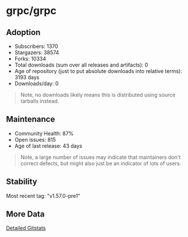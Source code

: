 # grpc/grpc

## Adoption

- Subscribers: 1370
- Stargazers: 38574
- Forks: 10334
- Total downloads (sum over all releases and artifacts): 0
- Age of repository (just to put absolute downloads into relative terms): 3193 days
- Downloads/day: 0

> Note, no downloads likely means this is distributed using source tarballs instead.

## Maintenance

- Community Health: 87%
- Open issues: 815
- Age of last release: 43 days

> Note, a large number of issues may indicate that maintainers don't correct defects, but might also
> just be an indicator of lots of users.

## Stability

Most recent tag: "v1.57.0-pre1"

## More Data

[Detailed Gitstats](/bazel-catalog/gitstats/grpc/grpc)

